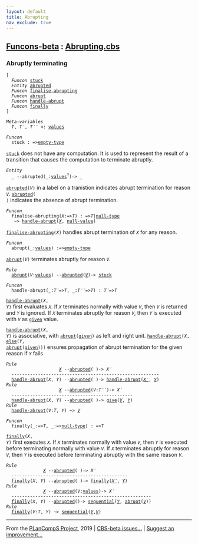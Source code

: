 ```yaml
---
layout: default
title: Abrupting
nav_exclude: true
---
```


[Funcons-beta] : [Abrupting.cbs]
-----------------------------

### Abruptly terminating

<div class="highlighter-rouge"><pre class="highlight"><code>[
  <i class="keyword">Funcon</i> <span class="name"><a href="#Name_stuck">stuck</a></span>
  <i class="keyword">Entity</i> <span class="name"><a href="#Name_abrupted">abrupted</a></span>
  <i class="keyword">Funcon</i> <span class="name"><a href="#Name_finalise-abrupting">finalise-abrupting</a></span>
  <i class="keyword">Funcon</i> <span class="name"><a href="#Name_abrupt">abrupt</a></span>
  <i class="keyword">Funcon</i> <span class="name"><a href="#Name_handle-abrupt">handle-abrupt</a></span>
  <i class="keyword">Funcon</i> <span class="name"><a href="#Name_finally">finally</a></span>
]</code></pre></div>



<div class="highlighter-rouge"><pre class="highlight"><code><i class="keyword">Meta-variables</i>
  <span id="PartVariable_T"><i class="var">T</i></span>, <span id="PartVariable_T'"><i class="var">T&prime;</i></span>, <span id="PartVariable_T''"><i class="var">T&prime;&prime;</i></span> <: <span class="name"><a href="../../../Values/Value-Types/index.html#Name_values">values</a></span></code></pre></div>



<div class="highlighter-rouge"><pre class="highlight"><code><i class="keyword">Funcon</i>
  <span class="name"><span id="Name_stuck">stuck</span></span> : =><span class="name"><a href="../../../Values/Value-Types/index.html#Name_empty-type">empty-type</a></span></code></pre></div>

  <code><span class="name"><a href="#Name_stuck">stuck</a></span></code> does not have any computation. It is used to represent the result of
  a transition that causes the computation to terminate abruptly.



<div class="highlighter-rouge"><pre class="highlight"><code><i class="keyword">Entity</i>
  _ --<span class="ent-name"><span id="Name_abrupted">abrupted</span></span>(_:<span class="name"><a href="../../../Values/Value-Types/index.html#Name_values">values</a></span><sup class="sup">?</sup>)-> _</code></pre></div>


  <code><span class="name"><a href="#Name_abrupted">abrupted</a></span>(<i class="var">V</i>)</code> in a label on a tranistion indicates abrupt termination for
  reason <code><i class="var">V</i></code>. <code><span class="name"><a href="#Name_abrupted">abrupted</a></span>( )</code> indicates the absence of abrupt termination.



<div class="highlighter-rouge"><pre class="highlight"><code><i class="keyword">Funcon</i>
  <span class="name"><span id="Name_finalise-abrupting">finalise-abrupting</span></span>(<span id="Variable153_X"><i class="var">X</i></span>:=><span id="Variable158_T"><i class="var">T</i></span>) : =><span id="Variable173_T"><i class="var">T</i></span>|<span class="name"><a href="../../../Values/Primitive/Null/index.html#Name_null-type">null-type</a></span>
   ~> <span class="name"><a href="#Name_handle-abrupt">handle-abrupt</a></span>(<a href="#Variable153_X"><i class="var">X</i></a>, <span class="name"><a href="../../../Values/Primitive/Null/index.html#Name_null-value">null-value</a></span>)</code></pre></div>


  <code><span class="name"><a href="#Name_finalise-abrupting">finalise-abrupting</a></span>(<i class="var">X</i>)</code> handles abrupt termination of <code><i class="var">X</i></code> for any reason.



<div class="highlighter-rouge"><pre class="highlight"><code><i class="keyword">Funcon</i>
  <span class="name"><span id="Name_abrupt">abrupt</span></span>(_:<span class="name"><a href="../../../Values/Value-Types/index.html#Name_values">values</a></span>) :=><span class="name"><a href="../../../Values/Value-Types/index.html#Name_empty-type">empty-type</a></span></code></pre></div>

  <code><span class="name"><a href="#Name_abrupt">abrupt</a></span>(<i class="var">V</i>)</code> terminates abruptly for reason <code><i class="var">V</i></code>.

<div class="highlighter-rouge"><pre class="highlight"><code><i class="keyword">Rule</i>
  <span class="name"><a href="#Name_abrupt">abrupt</a></span>(<span id="Variable300_V"><i class="var">V</i></span>:<span class="name"><a href="../../../Values/Value-Types/index.html#Name_values">values</a></span>) --<span class="ent-name"><a href="#Name_abrupted">abrupted</a></span>(<a href="#Variable300_V"><i class="var">V</i></a>)-> <span class="name"><a href="#Name_stuck">stuck</a></span></code></pre></div>



<div class="highlighter-rouge"><pre class="highlight"><code><i class="keyword">Funcon</i>
  <span class="name"><span id="Name_handle-abrupt">handle-abrupt</span></span>(_:<span id="Variable344_T'"><i class="var">T&prime;</i></span>=><span id="Variable350_T"><i class="var">T</i></span>, _:<span id="Variable363_T''"><i class="var">T&prime;&prime;</i></span>=><span id="Variable369_T"><i class="var">T</i></span>) : <span id="Variable385_T'"><i class="var">T&prime;</i></span>=><span id="Variable391_T"><i class="var">T</i></span></code></pre></div>

  <code><span class="name"><a href="#Name_handle-abrupt">handle-abrupt</a></span>(<i class="var">X</i>, <i class="var">Y</i>)</code> first evaluates <code><i class="var">X</i></code>. If <code><i class="var">X</i></code> terminates normally with
  value <code><i class="var">V</i></code>, then <code><i class="var">V</i></code> is returned and <code><i class="var">Y</i></code> is ignored. If <code><i class="var">X</i></code> terminates abruptly
  for reason <code><i class="var">V</i></code>, then <code><i class="var">Y</i></code> is executed with <code><i class="var">V</i></code> as <code><span class="name"><a href="../../Normal/Giving/index.html#Name_given">given</a></span></code> value.

  <code><span class="name"><a href="#Name_handle-abrupt">handle-abrupt</a></span>(<i class="var">X</i>, <i class="var">Y</i>)</code> is associative, with <code><span class="name"><a href="#Name_abrupt">abrupt</a></span>(<span class="name"><a href="../../Normal/Giving/index.html#Name_given">given</a></span>)</code> as left and right
  unit. <code><span class="name"><a href="#Name_handle-abrupt">handle-abrupt</a></span>(<i class="var">X</i>, <span class="name"><a href="../Failing/index.html#Name_else">else</a></span>(<i class="var">Y</i>, <span class="name"><a href="#Name_abrupt">abrupt</a></span>(<span class="name"><a href="../../Normal/Giving/index.html#Name_given">given</a></span>)))</code> ensures propagation of 
  abrupt termination for the given reason if <code><i class="var">Y</i></code> fails

<div class="highlighter-rouge"><pre class="highlight"><code><i class="keyword">Rule</i>
                    <a href="#Variable690_X"><i class="var">X</i></a> --<span class="ent-name"><a href="#Name_abrupted">abrupted</a></span>( )-> <span id="Variable677_X'"><i class="var">X&prime;</i></span>
  --------------------------------------------------------
  <span class="name"><a href="#Name_handle-abrupt">handle-abrupt</a></span>(<span id="Variable690_X"><i class="var">X</i></span>, <span id="Variable695_Y"><i class="var">Y</i></span>) --<span class="ent-name"><a href="#Name_abrupted">abrupted</a></span>( )-> <span class="name"><a href="#Name_handle-abrupt">handle-abrupt</a></span>(<a href="#Variable677_X'"><i class="var">X&prime;</i></a>, <a href="#Variable695_Y"><i class="var">Y</i></a>)
<i class="keyword">Rule</i>
                    <a href="#Variable789_X"><i class="var">X</i></a> --<span class="ent-name"><a href="#Name_abrupted">abrupted</a></span>(<span id="Variable752_V"><i class="var">V</i></span>:<i class="var">T&prime;&prime;</i>)-> <span id="Variable776_X'"><i class="var">X&prime;</i></span>
  ----------------------------------------------
  <span class="name"><a href="#Name_handle-abrupt">handle-abrupt</a></span>(<span id="Variable789_X"><i class="var">X</i></span>, <span id="Variable794_Y"><i class="var">Y</i></span>) --<span class="ent-name"><a href="#Name_abrupted">abrupted</a></span>( )-> <span class="name"><a href="../../Normal/Giving/index.html#Name_give">give</a></span>(<a href="#Variable752_V"><i class="var">V</i></a>, <a href="#Variable794_Y"><i class="var">Y</i></a>)
<i class="keyword">Rule</i>
  <span class="name"><a href="#Name_handle-abrupt">handle-abrupt</a></span>(<span id="Variable842_V"><i class="var">V</i></span>:<i class="var">T</i>, <span id="Variable853_Y"><i class="var">Y</i></span>) ~> <a href="#Variable842_V"><i class="var">V</i></a></code></pre></div>



<div class="highlighter-rouge"><pre class="highlight"><code><i class="keyword">Funcon</i>
  <span class="name"><span id="Name_finally">finally</span></span>(_:=><span id="Variable878_T"><i class="var">T</i></span>, _:=><span class="name"><a href="../../../Values/Primitive/Null/index.html#Name_null-type">null-type</a></span>) : =><span id="Variable904_T"><i class="var">T</i></span></code></pre></div>

  <code><span class="name"><a href="#Name_finally">finally</a></span>(<i class="var">X</i>, <i class="var">Y</i>)</code> first executes <code><i class="var">X</i></code>. If <code><i class="var">X</i></code> terminates normally with 
  value <code><i class="var">V</i></code>, then <code><i class="var">Y</i></code> is executed before terminating normally with value <code><i class="var">V</i></code>.
  If <code><i class="var">X</i></code> terminates abruptly for reason <code><i class="var">V</i></code>, then <code><i class="var">Y</i></code> is executed before
  terminating abruptly with the same reason <code><i class="var">V</i></code>.

<div class="highlighter-rouge"><pre class="highlight"><code><i class="keyword">Rule</i>
              <a href="#Variable1094_X"><i class="var">X</i></a> --<span class="ent-name"><a href="#Name_abrupted">abrupted</a></span>( )-> <span id="Variable1081_X'"><i class="var">X&prime;</i></span>
  --------------------------------------------
  <span class="name"><a href="#Name_finally">finally</a></span>(<span id="Variable1094_X"><i class="var">X</i></span>, <span id="Variable1099_Y"><i class="var">Y</i></span>) --<span class="ent-name"><a href="#Name_abrupted">abrupted</a></span>( )-> <span class="name"><a href="#Name_finally">finally</a></span>(<a href="#Variable1081_X'"><i class="var">X&prime;</i></a>, <a href="#Variable1099_Y"><i class="var">Y</i></a>)
<i class="keyword">Rule</i>
              <a href="#Variable1189_X"><i class="var">X</i></a> --<span class="ent-name"><a href="#Name_abrupted">abrupted</a></span>(<span id="Variable1156_V"><i class="var">V</i></span>:<span class="name"><a href="../../../Values/Value-Types/index.html#Name_values">values</a></span>)-> <span id="Variable1176_X'"><i class="var">X&prime;</i></span>
  -----------------------------------------------------
  <span class="name"><a href="#Name_finally">finally</a></span>(<span id="Variable1189_X"><i class="var">X</i></span>, <span id="Variable1194_Y"><i class="var">Y</i></span>) --<span class="ent-name"><a href="#Name_abrupted">abrupted</a></span>()-> <span class="name"><a href="../../Normal/Flowing/index.html#Name_sequential">sequential</a></span>(<a href="#Variable1194_Y"><i class="var">Y</i></a>, <span class="name"><a href="#Name_abrupt">abrupt</a></span>(<a href="#Variable1156_V"><i class="var">V</i></a>))
<i class="keyword">Rule</i>
  <span class="name"><a href="#Name_finally">finally</a></span>(<span id="Variable1249_V"><i class="var">V</i></span>:<i class="var">T</i>, <span id="Variable1260_Y"><i class="var">Y</i></span>) ~> <span class="name"><a href="../../Normal/Flowing/index.html#Name_sequential">sequential</a></span>(<a href="#Variable1260_Y"><i class="var">Y</i></a>,<a href="#Variable1249_V"><i class="var">V</i></a>)</code></pre></div>

  

____

From the [PLanCompS Project], 2019 | [CBS-beta issues...] | [Suggest an improvement...]

[Abrupting.cbs]: Abrupting.cbs 
  "CBS SOURCE FILE"
[Funcons-beta]: /CBS-beta/docs/Funcons-beta
 "FUNCONS-BETA"
[Unstable-Funcons-beta]: /CBS-beta/docs/Unstable-Funcons-beta
  "UNSTABLE-FUNCONS-BETA"
[Languages-beta]: /CBS-beta/docs/Languages-beta
  "LANGUAGES-BETA"
[Unstable-Languages-beta]: /CBS-beta/docs/Unstable-Languages-beta
  "UNSTABLE-LANGUAGES-BETA"
[CBS-beta]: /CBS-beta "CBS-BETA"
[PLanCompS Project]: http://plancomps.org
  "PROGRAMMING LANGUAGE COMPONENTS AND SPECIFICATIONS PROJECT HOME PAGE"
[CBS-beta issues...]: https://github.com/plancomps/plancomps.github.io/issues
  "CBS-BETA ISSUE REPORTS ON GITHUB"
[Suggest an improvement...]: mailto:plancomps@gmail.com?Subject=CBS-beta%20-%20comment&Body=Re%3A%20CBS-beta%20specification%20at%20Computations/Abnormal/Abrupting/Abrupting.cbs%0A%0AComment/Query/Issue/Suggestion%3A%0A%0A%0ASignature%3A%0A 
  "GENERATE AN EMAIL TEMPLATE"
